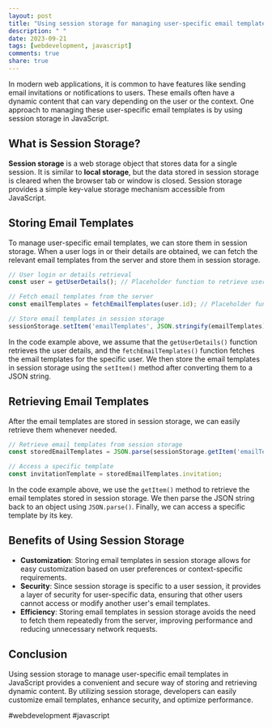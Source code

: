 ```yaml
---
layout: post
title: "Using session storage for managing user-specific email templates in JavaScript"
description: " "
date: 2023-09-21
tags: [webdevelopment, javascript]
comments: true
share: true
---
```


In modern web applications, it is common to have features like sending email invitations or notifications to users. These emails often have a dynamic content that can vary depending on the user or the context. One approach to managing these user-specific email templates is by using session storage in JavaScript.

## What is Session Storage?

**Session storage** is a web storage object that stores data for a single session. It is similar to **local storage**, but the data stored in session storage is cleared when the browser tab or window is closed. Session storage provides a simple key-value storage mechanism accessible from JavaScript.

## Storing Email Templates

To manage user-specific email templates, we can store them in session storage. When a user logs in or their details are obtained, we can fetch the relevant email templates from the server and store them in session storage.

```javascript
// User login or details retrieval
const user = getUserDetails(); // Placeholder function to retrieve user details

// Fetch email templates from the server
const emailTemplates = fetchEmailTemplates(user.id); // Placeholder function to fetch templates

// Store email templates in session storage
sessionStorage.setItem('emailTemplates', JSON.stringify(emailTemplates));
```

In the code example above, we assume that the `getUserDetails()` function retrieves the user details, and the `fetchEmailTemplates()` function fetches the email templates for the specific user. We then store the email templates in session storage using the `setItem()` method after converting them to a JSON string.

## Retrieving Email Templates

After the email templates are stored in session storage, we can easily retrieve them whenever needed.

```javascript
// Retrieve email templates from session storage
const storedEmailTemplates = JSON.parse(sessionStorage.getItem('emailTemplates'));

// Access a specific template
const invitationTemplate = storedEmailTemplates.invitation;
```

In the code example above, we use the `getItem()` method to retrieve the email templates stored in session storage. We then parse the JSON string back to an object using `JSON.parse()`. Finally, we can access a specific template by its key.

## Benefits of Using Session Storage

- **Customization**: Storing email templates in session storage allows for easy customization based on user preferences or context-specific requirements.
- **Security**: Since session storage is specific to a user session, it provides a layer of security for user-specific data, ensuring that other users cannot access or modify another user's email templates.
- **Efficiency**: Storing email templates in session storage avoids the need to fetch them repeatedly from the server, improving performance and reducing unnecessary network requests.

## Conclusion

Using session storage to manage user-specific email templates in JavaScript provides a convenient and secure way of storing and retrieving dynamic content. By utilizing session storage, developers can easily customize email templates, enhance security, and optimize performance.

#webdevelopment #javascript